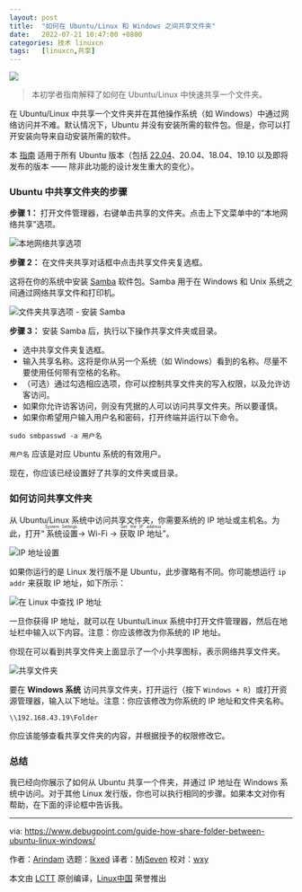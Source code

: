 ```yaml
---
layout: post
title:	"如何在 Ubuntu/Linux 和 Windows 之间共享文件夹"
date:	2022-07-21 10:47:00 +0800 
categories:	技术 linuxcn 
tags:	[linuxcn,共享]
---
```



![](/Asserts/Images//attachment/album/202207/21/104750kh3y9craf6s6nasj.jpg)



> 
> 本初学者指南解释了如何在 Ubuntu/Linux 中快速共享一个文件夹。
> 
> 
> 


在 Ubuntu/Linux 中共享一个文件夹并在其他操作系统（如 Windows）中通过网络访问并不难。默认情况下，Ubuntu 并没有安装所需的软件包。但是，你可以打开安装向导来自动安装所需的软件。


本 [指南](https://www.debugpoint.com/category/tutorials/) 适用于所有 Ubuntu 版本（包括 [22.04](https://www.debugpoint.com/web-stories/ubuntu-22-04-review/)、20.04、18.04、19.10 以及即将发布的版本 —— 除非此功能的设计发生重大的变化）。


### Ubuntu 中共享文件夹的步骤


**步骤 1：** 打开文件管理器，右键单击共享的文件夹。点击上下文菜单中的“本地网络共享”选项。


![本地网络共享选项](/Asserts/Images//attachment/album/202207/21/104756l9yr8gb1gbc264h5.jpg)


**步骤 2：** 在文件夹共享对话框中点击共享文件夹复选框。


这将在你的系统中安装 [Samba](https://en.wikipedia.org/wiki/Samba_(software)) 软件包。Samba 用于在 Windows 和 Unix 系统之间通过网络共享文件和打印机。


![文件夹共享选项 - 安装 Samba](/Asserts/Images//attachment/album/202207/21/104915uzihpx9j99pibvv0.jpg)


**步骤 3：** 安装 Samba 后，执行以下操作共享文件夹或目录。


* 选中共享文件夹复选框。
* 输入共享名称。这将是你从另一个系统（如 Windows）看到的名称。尽量不要使用任何带有空格的名称。
* （可选）通过勾选相应选项，你可以控制共享文件夹的写入权限，以及允许访客访问。
* 如果你允许访客访问，则没有凭据的人可以访问共享文件夹。所以要谨慎。
* 如果你希望用户输入用户名和密码，打开终端并运行以下命令。



```
sudo smbpasswd -a 用户名

```

`用户名` 应该是对应 Ubuntu 系统的有效用户。


现在，你应该已经设置好了共享的文件夹或目录。


### 如何访问共享文件夹


从 Ubuntu/Linux 系统中访问共享文件夹，你需要系统的 IP 地址或主机名。为此，打开“<ruby> 系统设置 <rt>  System Settings </rt></ruby> -> Wi-Fi -> <ruby> 获取 IP 地址 <rt>  Get the IP address </rt></ruby>”。


![IP 地址设置](/Asserts/Images//attachment/album/202207/21/104934qb6w6px0pi8x6b6q.jpg)


如果你运行的是 Linux 发行版不是 Ubuntu，此步骤略有不同。你可能想运行 `ip addr` 来获取 IP 地址，如下所示：


![在 Linux 中查找 IP 地址](/Asserts/Images//attachment/album/202207/21/104757kmcw3ace3dmdd7ea.jpg)


一旦你获得 IP 地址，就可以在 Ubuntu/Linux 系统中打开文件管理器，然后在地址栏中输入以下内容。注意：你应该修改为你系统的 IP 地址。


你现在可以看到共享文件夹上面显示了一个小共享图标，表示网络共享文件夹。


![共享文件夹](/Asserts/Images//attachment/album/202207/21/104947l7wn6owul4447ll7.jpg)


要在 **Windows 系统** 访问共享文件夹，打开运行（按下 `Windows + R`）或打开资源管理器，输入以下地址。注意：你应该修改为你系统的 IP 地址和文件夹名称。



```
\\192.168.43.19\Folder

```

你应该能够查看共享文件夹的内容，并根据授予的权限修改它。


### 总结


我已经向你展示了如何从 Ubuntu 共享一个件夹，并通过 IP 地址在 Windows 系统中访问。对于其他 Linux 发行版，你也可以执行相同的步骤。如果本文对你有帮助，在下面的评论框中告诉我。




---


via: <https://www.debugpoint.com/guide-how-share-folder-between-ubuntu-linux-windows/>


作者：[Arindam](https://www.debugpoint.com/author/admin1/) 选题：[lkxed](https://github.com/lkxed) 译者：[MjSeven](https://github.com/MjSeven) 校对：[wxy](https://github.com/wxy)


本文由 [LCTT](https://github.com/LCTT/TranslateProject) 原创编译，[Linux中国](https://linux.cn/) 荣誉推出
